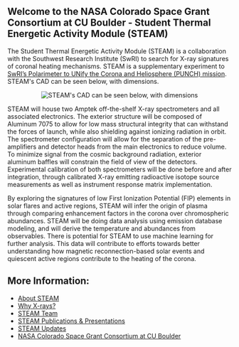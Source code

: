 ## Welcome to the NASA Colorado Space Grant Consortium at CU Boulder - Student Thermal Energetic Activity Module (STEAM)
The Student Thermal Energetic Activity Module (STEAM) is a collaboration with the Southwest Research Institute (SwRI) to search for X-ray signatures of coronal heating mechanisms. STEAM is a supplementary experiment to [SwRI’s Polarimeter to UNify the Corona and Heliosphere (PUNCH) mission](https://punch.space.swri.edu/).
STEAM's CAD can be seen below, with dimensions.

<div align="center">
  <img src="https://www.colorado.edu/center/spacegrant/sites/default/files/styles/small/public/page/STEAM_with_dimensions.jpg?itok=AkpkTmnI" alt="STEAM's CAD can be seen below, with dimensions" />
</div>

STEAM will house two Amptek off-the-shelf X-ray spectrometers and all associated electronics. The exterior structure will be composed of Aluminum 7075 to allow for low mass structural integrity that can withstand the forces of launch, while also shielding against ionizing radiation in orbit. The spectrometer configuration will allow for the separation of the pre-amplifiers and detector heads from the main electronics to reduce volume. To minimize signal from the cosmic background radiation, exterior aluminum baffles will constrain the field of view of the detectors. Experimental calibration of both spectrometers will be done before and after integration, through calibrated X-ray emitting radioactive isotope source measurements as well as instrument response matrix implementation.

By exploring the signatures of low First Ionization Potential (FIP) elements in solar flares and active regions, STEAM will infer the origin of plasma through comparing enhancement factors in the corona over chromospheric abundances. STEAM will be doing data analysis using emission database modeling, and will derive the temperature and abundances from observables. There is potential for STEAM to use machine learning for further analysis. This data will contribute to efforts towards better understanding how magnetic reconnection-based solar events and quiescent active regions contribute to the heating of the corona.

## More Information:
- [About STEAM](https://www.colorado.edu/center/spacegrant/student-resources/cu-boulder-projects/about-steam)
- [Why X-rays?](https://www.colorado.edu/center/spacegrant/student-resources/cu-boulder-projects/why-x-rays)
- [STEAM Team](https://www.colorado.edu/center/spacegrant/student-resources/cu-boulder-projects/steam/steam-team)
- [STEAM Publications & Presentations](https://www.colorado.edu/center/spacegrant/student-resources/cu-boulder-student-resources/cu-boulder-projects/steam/steam-publications)
- [STEAM Updates](https://www.colorado.edu/center/spacegrant/student-resources/cu-boulder-projects/steam/steam-updates)
- [NASA Colorado Space Grant Consortium at CU Boulder](https://www.colorado.edu/center/spacegrant/)
